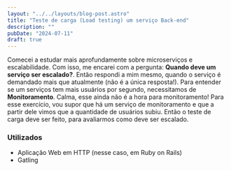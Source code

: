 ```yaml
---
layout: "../../layouts/blog-post.astro"
title: "Teste de carga (Load testing) um serviço Back-end"
description: ""
pubDate: "2024-07-11"
draft: true
---
```


Comecei a estudar mais aprofundamente sobre microserviços e escalabilidade. Com isso, me encarei com a pergunta: **Quando deve um serviço ser escalado?**. Então respondi a mim mesmo, quando o serviço é demandado mais que atualmente (não é a única resposta!). Para entender se um serviços tem mais usuários por segundo, necessitamos de **Monitoramento**. Calma, esse ainda não é a hora para monitoramento! Para esse exercício, vou supor que há um serviço de monitoramento e que a partir dele vimos que a quantidade de usuários subiu. Então o teste de carga deve ser feito, para avaliarmos como deve ser escalado.

### Utilizados
 - Aplicação Web em HTTP (nesse caso, em Ruby on Rails)
 - Gatling

